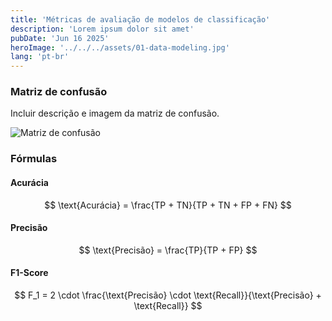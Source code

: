 ```yaml
---
title: 'Métricas de avaliação de modelos de classificação'
description: 'Lorem ipsum dolor sit amet'
pubDate: 'Jun 16 2025'
heroImage: '../../../assets/01-data-modeling.jpg'
lang: 'pt-br'
---
```


<!-- Permitir leitura de LateX -->
<script src="https://polyfill.io/v3/polyfill.min.js?features=es6"></script>
<script id="MathJax-script" async
  src="https://cdn.jsdelivr.net/npm/mathjax@3/es5/tex-mml-chtml.js">
</script>
### Matriz de confusão
Incluir descrição e imagem da matriz de confusão.

![Matriz de confusão](https://www.researchgate.net/publication/353340459/figure/fig1/AS:1078517265641473@1634149962531/Figura-1-Exemplo-de-matriz-de-confusao-para-classificadores-binarios.ppm)

### Fórmulas

#### Acurácia
$$
\text{Acurácia} = \frac{TP + TN}{TP + TN + FP + FN}
$$

#### Precisão
$$
\text{Precisão} = \frac{TP}{TP + FP}
$$

#### F1-Score
$$
F_1 = 2 \cdot \frac{\text{Precisão} \cdot \text{Recall}}{\text{Precisão} + \text{Recall}}
$$